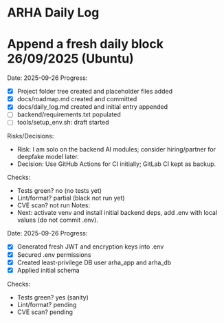 # ARHA Daily Log

# Append a fresh daily block 26/09/2025 (Ubuntu)
Date: 2025-09-26
Progress:
- [x] Project folder tree created and placeholder files added
- [x] docs/roadmap.md created and committed
- [x] docs/daily_log.md created and initial entry appended
- [ ] backend/requirements.txt populated
- [ ] tools/setup_env.sh: draft started

Risks/Decisions:
- Risk: I am solo on the backend AI modules; consider hiring/partner for deepfake model later.
- Decision: Use GitHub Actions for CI initially; GitLab CI kept as backup.

Checks:
- Tests green?  no (no tests yet)
- Lint/format?  partial (black not run yet)
- CVE scan?     not run
Notes:
- Next: activate venv and install initial backend deps, add .env with local values (do not commit .env).

Date: 2025-09-26
Progress:
- [x] Generated fresh JWT and encryption keys into .env
- [x] Secured .env permissions
- [x] Created least-privilege DB user arha_app and arha_db
- [x] Applied initial schema

Checks:
- Tests green?  yes (sanity)
- Lint/format?  pending
- CVE scan?     pending


